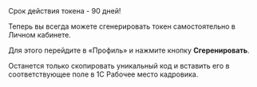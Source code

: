
<warn>
Срок действия токена - 90 дней!
</warn>

Теперь вы всегда можете сгенерировать токен самостоятельно в Личном кабинете. 

Для этого перейдите в «Профиль» и нажмите кнопку **Сгеренировать**.

Останется только скопировать уникальный код и вставить его в соответствующее поле в 1С Рабочее место кадровика.